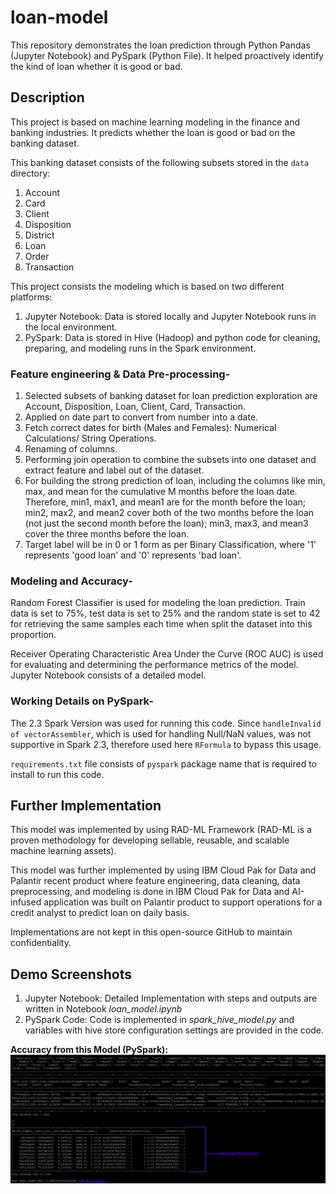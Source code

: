 # loan-model
This repository demonstrates the loan prediction through Python Pandas (Jupyter Notebook) and PySpark (Python File). It helped proactively identify the kind of loan whether it is good or bad.

## Description
This project is based on machine learning modeling in the finance and banking industries. It predicts whether the loan is good or bad on the banking dataset.

This banking dataset consists of the following subsets stored in the `data` directory:
1. Account
2. Card
3. Client
4. Disposition
5. District
6. Loan
7. Order
8. Transaction

This project consists the modeling which is based on two different platforms:

1. Jupyter Notebook: Data is stored locally and Jupyter Notebook runs in the local environment.
2. PySpark: Data is stored in Hive (Hadoop) and python code for cleaning, preparing, and modeling runs in the Spark environment.

### Feature engineering & Data Pre-processing-
1. Selected subsets of banking dataset for loan prediction exploration are Account, Disposition, Loan, Client, Card, Transaction.
2. Applied on date part to convert from number into a date.
3. Fetch correct dates for birth (Males and Females): Numerical Calculations/ String Operations.
4. Renaming of columns.
5. Performing join operation to combine the subsets into one dataset and extract feature and label out of the dataset.
6. For building the strong prediction of loan, including the columns like min, max, and mean for the cumulative M months before the loan date. Therefore,
    min1, max1, and mean1 are for the month before the loan; 
    min2, max2, and mean2 cover both of the two months before the loan (not just the second month before the loan); 
    min3, max3, and mean3 cover the three months before the loan.
7. Target label will be in 0 or 1 form as per Binary Classification, where '1' represents 'good loan' and '0' represents 'bad loan'.

### Modeling and Accuracy-
Random Forest Classifier is used for modeling the loan prediction. Train data is set to 75%, test data is set to 25% and the random state is set to 42 for retrieving the same samples each time when split the dataset into this proportion.

Receiver Operating Characteristic Area Under the Curve (ROC AUC) is used for evaluating and determining the performance metrics of the model. Jupyter Notebook consists of a detailed model.

### Working Details on PySpark-
The 2.3 Spark Version was used for running this code. Since `handleInvalid of vectorAssembler`, which is used for handling Null/NaN values, was not supportive in Spark 2.3, therefore used here `RFormula` to bypass this usage.

`requirements.txt` file consists of `pyspark` package name that is required to install to run this code.

## Further Implementation

This model was implemented by using RAD-ML Framework (RAD-ML is a proven methodology for developing sellable, reusable, and scalable machine learning assets). 

This model was further implemented by using IBM Cloud Pak for Data and Palantir recent product where feature engineering, data cleaning, data preprocessing, and modeling is done in IBM Cloud Pak for Data and AI-infused application was built on Palantir product to support operations for a credit analyst to predict loan on daily basis.

Implementations are not kept in this open-source GitHub to maintain confidentiality.

## Demo Screenshots

1. Jupyter Notebook: Detailed Implementation with steps and outputs are written in Notebook *loan_model.ipynb*
2. PySpark Code: Code is implemented in *spark_hive_model.py* and variables with hive store configuration settings are provided in the code.

**Accuracy from this Model (PySpark):**
![PySpark Model Screenshot](https://github.com/Anshita1Saxena/loan-model/blob/main/demo-image/PySpark%20Model%20Screenshot.JPG)

